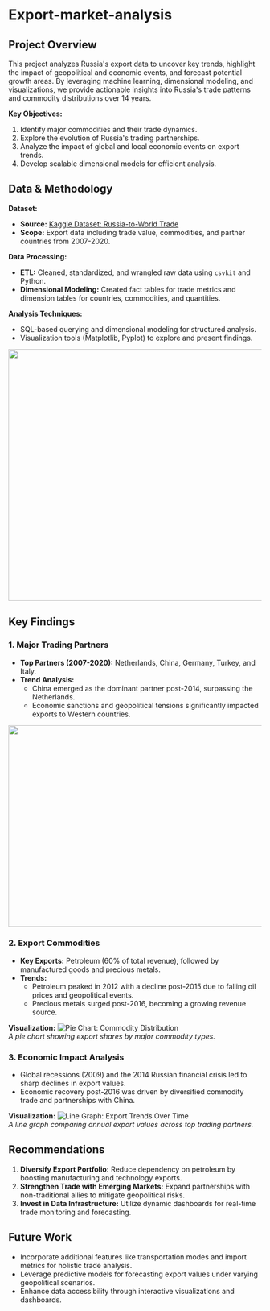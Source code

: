 # Export-market-analysis

## Project Overview
This project analyzes Russia's export data to uncover key trends, highlight the impact of geopolitical and economic events, and forecast potential growth areas. By leveraging machine learning, dimensional modeling, and visualizations, we provide actionable insights into Russia's trade patterns and commodity distributions over 14 years.

**Key Objectives:**
1. Identify major commodities and their trade dynamics.
2. Explore the evolution of Russia's trading partnerships.
3. Analyze the impact of global and local economic events on export trends.
4. Develop scalable dimensional models for efficient analysis.


## Data & Methodology
**Dataset:**
- **Source:** [Kaggle Dataset: Russia-to-World Trade](https://www.kaggle.com/datasets/pranav941/russia-to-world-trade14m-data-points)
- **Scope:** Export data including trade value, commodities, and partner countries from 2007-2020.

**Data Processing:**
- **ETL:** Cleaned, standardized, and wrangled raw data using `csvkit` and Python.
- **Dimensional Modeling:** Created fact tables for trade metrics and dimension tables for countries, commodities, and quantities.

**Analysis Techniques:**
- SQL-based querying and dimensional modeling for structured analysis.
- Visualization tools (Matplotlib, Pyplot) to explore and present findings.
<img src="https://github.com/user-attachments/assets/3e73275e-32d1-44b6-866b-936e1835a736" width = 900 height = 500>

## Key Findings

### 1. Major Trading Partners
- **Top Partners (2007-2020):** Netherlands, China, Germany, Turkey, and Italy.
- **Trend Analysis:** 
  - China emerged as the dominant partner post-2014, surpassing the Netherlands.
  - Economic sanctions and geopolitical tensions significantly impacted exports to Western countries.

<img src ="https://github.com/user-attachments/assets/d90fa0cd-245e-40af-8369-10ad89b3796a" width = 600 height = 400>


### 2. Export Commodities
- **Key Exports:** Petroleum (60% of total revenue), followed by manufactured goods and precious metals.
- **Trends:** 
  - Petroleum peaked in 2012 with a decline post-2015 due to falling oil prices and geopolitical events.
  - Precious metals surged post-2016, becoming a growing revenue source.

**Visualization:**
![Pie Chart: Commodity Distribution](#)  
*A pie chart showing export shares by major commodity types.*


### 3. Economic Impact Analysis
- Global recessions (2009) and the 2014 Russian financial crisis led to sharp declines in export values.
- Economic recovery post-2016 was driven by diversified commodity trade and partnerships with China.

**Visualization:**
![Line Graph: Export Trends Over Time](#)  
*A line graph comparing annual export values across top trading partners.*


## Recommendations
1. **Diversify Export Portfolio:** Reduce dependency on petroleum by boosting manufacturing and technology exports.
2. **Strengthen Trade with Emerging Markets:** Expand partnerships with non-traditional allies to mitigate geopolitical risks.
3. **Invest in Data Infrastructure:** Utilize dynamic dashboards for real-time trade monitoring and forecasting.


## Future Work
- Incorporate additional features like transportation modes and import metrics for holistic trade analysis.
- Leverage predictive models for forecasting export values under varying geopolitical scenarios.
- Enhance data accessibility through interactive visualizations and dashboards.
